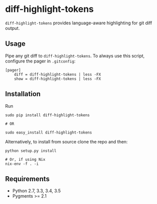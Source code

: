 # diff-highlight-tokens

`diff-highlight-tokens` provides language-aware highlighting for git diff output.


## Usage

Pipe any git diff to `diff-highlight-tokens`. To always use this script, configure the pager in `.gitconfig`:

```
[pager]
    diff = diff-highlight-tokens | less -FX
    show = diff-highlight-tokens | less -FX
```


## Installation

Run

```lang=sh
sudo pip install diff-highlight-tokens

# OR

sudo easy_install diff-highlight-tokens
```

Alternatively, to install from source clone the repo and then:

```lang=sh
python setup.py install

# Or, if using Nix
nix-env -f . -i
```

## Requirements

- Python 2.7, 3.3, 3.4, 3.5
- Pygments >= 2.1

